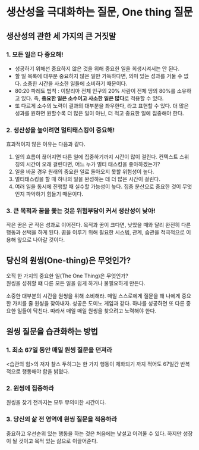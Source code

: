 # 생산성을 극대화하는 질문, One thing 질문

## 생산성의 관한 세 가지의 큰 거짓말

### 1. 모든 일은 다 중요해!

* 성공하기 위해선 중요하지 않은 것을 위해 중요한 일을 희생시켜서는 안 된다.
* 할 일 목록에 대부분 중요하지 않은 일만 가득하다면, 의미 있는 성과를 거둘 수 없다. 소중한 시간을 사소한 일들에 소비하기 때문이다.
* 80:20 파레토 법칙 : 이탈리아 전체 인구의 20% 사람이 전체 땅의 80%를 소유하고 있다. 즉, **중요한 일은 소수이고 사소한 일은 많다**로 적용할 수 있다.
* 또 다르게 소수의 노력이 결과의 대부분을 좌우한다, 라고 표현할 수 있다. 더 많은 성과를 원하면 원할수록 더 많은 일이 아닌, 더 적고 중요한 일에 집중해야 한다.

### 2. 생산성을 높이려면 멀티태스킹이 중요해!

효과적이지 않은 이유는 다음과 같다.

1. 일의 흐름이 끊어지면 다른 일에 집중하기까지 시간이 많이 걸린다. 컨텍스트 스위칭의 시간이 오래 걸린다면, 어느 누가 멀티 태스킹을 좋아하겠는가?
2. 일을 바꿀 경우 원래의 중요한 일로 돌아오지 못할 위험성이 높다.
3. 멀티태스킹을 할 때 하나의 일을 완성하는 데 더 많은 시간이 걸린다.
4. 여러 일을 동시에 진행할 때 실수할 가능성이 높다. 집중 분산으로 중요한 것이 무엇인지 파악하기 힘들기 때문이다.

### 3. 큰 목적과 꿈을 쫓는 것은 위험부담이 커서 생산성이 낮아!

작은 꿈은 곧 작은 성과로 이어진다. 목적과 꿈이 크다면, 낮았을 때와 달리 완전히 다른 행동과 선택을 하게 된다. 꿈을 이루기 위해 필요한 시스템, 관계, 습관을 적극적으로 이용해 앞으로 나아갈 것이다.

## 당신의 원씽(One-thing)은 무엇인가?

오직 한 가지의 중요한 일(The One Thing)은 무엇인가?  
원씽을 성취할 떄 다른 모든 일을 쉽게 하거나 불필요하게 만든다.

소중한 대부분의 시간을 원씽을 위해 소비해라. 매일 스스로에게 질문을 해 나에게 중요한 가치를 줄 원씽을 찾아내자.
성공은 도미노 게임과 같다. 하나를 성공하면 또 다른 중요한 일들이 닥친다. 따라서 매일 매일 원씽을 찾으려고 노력해야 한다.

## 원씽 질문을 습관화하는 방법

### 1. 최소 67일 동안 매일 원씽 질문을 던져라

<습관의 힘>의 저자 찰스 두히그는 한 가지 행동이 체화되기 까지 적어도 67일간 반복적으로 행동해야 함을 밝혔다.

### 2. 원씽에 집중하라

원씽을 찾기 전까지는 모두 무의미한 시간이다.

### 3. 당신의 삶 전 영역에 원씽 질문을 적용하라

중요하고 우선순위 있는 행동을 하는 것은 처음에는 낯설고 어려울 수 있다. 하지만 성장이 될 것이고 목적 있는 삶으로 이끌어준다.